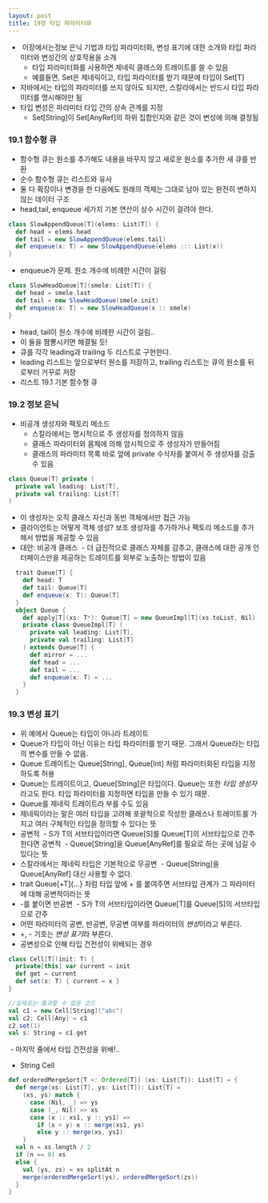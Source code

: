 ```yaml
---
layout: post
title: 19장 타입 파라미터화
---
```


-  이장에서는정보 은닉 기법과 타입 파라미터화, 변성 표기에 대한 소개와 타입 파라미터와 변성간의 상호작용을 소개
  - 타입 파라미터화를 사용하면 제네릭 클래스와 트레이트를 쓸 수 있음
  - 예를들면, Set은 제네릭이고, 타입 파라미터를 받기 때문에 타입이 Set[T]
- 자바에서는 타입의 파라미터를 쓰지 않아도 되지만, 스칼라에서는 반드시 타입 파라미터를 명시해야만 됨
- 타입 변성은 파라미터 타입 간의 상속 관계를 지정
  - Set[String]이 Set[AnyRef]의 하위 집합인지와 같은 것이 변성에 의해 결정됨
  
### 19.1 함수형 큐

- 함수형 큐는 원소를 추가해도 내용을 바꾸지 않고 새로운 원소를 추가한 새 큐를 반환
- 순수 함수형 큐는 리스트와 유사
- 둘 다 확장이나 변경을 한 다음에도 원래의 객체는 그대로 남아 있는 완전히 변하지 않는 데이터 구조
- head,tail, enqueue 세가지 기본 연산이 상수 시간이 걸려야 한다.
```scala
class SlowAppendQueue[T](elems: List[T]) {
  def head = elems.head
  def tail = new SlowAppendQueue(elems.tail)
  def enqueue(x: T) = new SlowAppendQueue(elems ::: List(x))
}
```
  - enqueue가 문제. 원소 개수에 비례한 시간이 걸림
  
```scala
class SlowHeadQueue[T](smele: List[T]) {
  def head = smele.last
  def tail = new SlowHeadQueue(smele.init)
  def enqueue(x: T) = new SlowHeadQueue(x :: smele)
}
```
  - head, tail이 원소 개수에 비례한 시간이 걸림..
- 이 둘을 짬뽕시키면 해결될 듯!
- 큐를 각각 leading과 trailing 두 리스트로 구현한다.
- leading 리스트는 앞으로부터 원소를 저장하고, trailing 리스트는 큐의 원소를 뒤로부터 거꾸로 저장
- 리스트 19.1 기본 함수형 큐

### 19.2 정보 은닉

- 비공개 생성자와 팩토리 메소드
  - 스칼라에서는 명시적으로 주 생성자를 정의하지 않음
  - 클래스 파라미터와 몸체에 의해 암시적으로 주 생성자가 만들어짐
  - 클래스의 파라미터 목록 바로 앞에 private 수식자를 붙여서 주 생성자를 감출 수 있음
```scala
class Queue[T] private (
  private val leading: List[T],
  private val trailing: List[T]
)
```
  - 이 생성자는 오직 클래스 자신과 동반 객체에서만 접근 가능
  - 클라이언트는 어떻게 객체 생성? 보조 생성자를 추가하거나 팩토리 메소드를 추가해서 방법을 제공할 수 있음
- 대안: 비공개 클래스
  - 더 급진적으로 클래스 자체를 감추고, 클래스에 대한 공개 인터페이스만을 제공하는 트레이트를 외부로 노출하는 방법이 있음
```scala
  trait Queue[T] {
    def head: T
    def tail: Queue[T]
    def enqueue(x: T): Queue[T]
  }
  object Queue {
    def apply[T](xs: T*): Queue[T] = new QueueImpl[T](xs.toList, Nil)
    private class QueueImpl[T] (
      private val leading: List[T],
      private val trailing: List[T]
    ) extends Queue[T] {
      def mirror = ...
      def head = ...
      def tail = ...
      def enqueue(x: T) = ...
    }
  }
```

### 19.3 변성 표기

- 위 예에서 Queue는 타입이 아니라 트레이트
- Queue가 타입이 아닌 이유는 타입 파라미터를 받기 때문. 그래서 Queue라는 타입의 변수를 만들 수 없음.
- Queue 트레이트는 Queue[String], Queue[Int] 처럼 파라미터화된 타입을 지정하도록 허용
- Queue는 트레이트이고, Queue[String]은 타입이다. Queue는 또한 *타입 생성자*라고도 한다. 타입 파라미터를 지정하면 타입을 만들 수 있기 때문.
- Queue를 제네릭 트레이트라 부를 수도 있음
- 제네릭이라는 말은 여러 타입을 고려해 포괄적으로 작성한 클래스나 트레이트를 가지고 여러 구체적인 타입을 정의할 수 있다는 뜻
- 공변적
  - S가 T의 서브타입이라면 Queue[S]를 Queue[T]의 서브타입으로 간주한다면 공변적
  - Queue[String]을 Queue[AnyRef]를 필요로 하는 곳에 넘길 수 있다는 뜻
- 스칼라에서는 제네릭 타입은 기본적으로 무공변
  - Queue[String]을 Queue[AnyRef] 대신 사용할 수 없다.
- trait Queue[+T]{...} 처럼 타입 앞에 + 를 붙여주면 서브타입 관계가 그 파라미터에 대해 공변적이라는 뜻
- -를 붙이면 반공변
  - S가 T의 서브타입이라면 Queue[T]를 Queue[S]의 서브타입으로 간주
- 어떤 파라미터의 공변, 반공변, 무공변 여부를 파라미터의 *변성*이라고 부른다.
- +, - 기호는 *변성 표기*라 부른다.
- 공변성으로 인해 타입 건전성이 위배되는 경우
```scala
class Cell[T](init: T) {
  private[this] var current = init
  def get = current
  def set(x: T) { current = x }
}

//실제로는 통과할 수 없듣 코드
val c1 = new Cell[String]("abc")
val c2: Cell[Any] = c1
c2.set(1)
val s: String = c1.get 
```
  - 마지막 줄에서 타입 건전성을 위배!..
- String Cell 


```scala
def orderedMergeSort[T <: Ordered[T]] (xs: List[T]): List[T] = {
  def merge(xs: List[T], ys: List[T]): List[T] =
    (xs, ys) match {
      case (Nil, _) => ys
      case (_, Nil) => xs
      case (x :: xs1, y :: ys1) =>
        if (x < y) x :: merge(xs1, ys)
        else y :: merge(xs, ys1)
    }
  val n = xs.length / 2
  if (n == 0) xs
  else {
    val (ys, zs) = xs splitAt n
    merge(orderedMergeSort(ys), orderedMergeSort(zs))
  }
}


```
